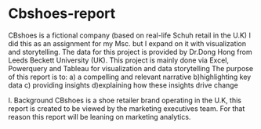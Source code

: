 # Cbshoes-report
CBshoes is a fictional company (based on real-life Schuh retail in the U.K) I did this as an assignment for my Msc. but I expand on it with visualization and storytelling.
The data for this project is provided by Dr.Dong Hong from Leeds Beckett University (UK). This project is mainly done via Excel, Powerquery and Tableau for visualization and data storytelling
The purpose of this report is to: a) a compelling and relevant narrative b)highlighting key data c) providing insights d)explaining how these insights drive change 


I. Background 
CBshoes is a shoe retailer brand operating in the U.K, this report is created to be viewed by the marketing executives team. For that reason this report will be leaning on marketing analytics.


